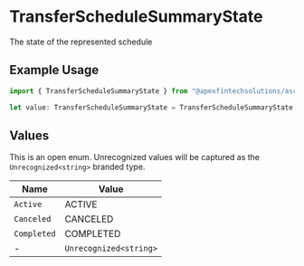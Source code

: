 # TransferScheduleSummaryState

The state of the represented schedule

## Example Usage

```typescript
import { TransferScheduleSummaryState } from "@apexfintechsolutions/ascend-sdk/models/components";

let value: TransferScheduleSummaryState = TransferScheduleSummaryState.Active;
```

## Values

This is an open enum. Unrecognized values will be captured as the `Unrecognized<string>` branded type.

| Name                   | Value                  |
| ---------------------- | ---------------------- |
| `Active`               | ACTIVE                 |
| `Canceled`             | CANCELED               |
| `Completed`            | COMPLETED              |
| -                      | `Unrecognized<string>` |